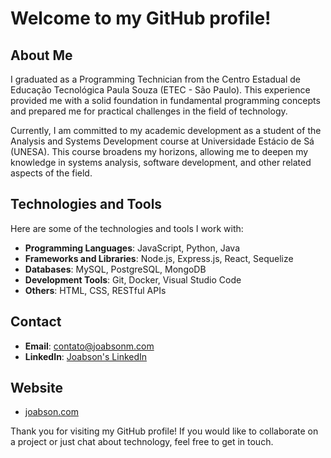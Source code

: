 # Welcome to my GitHub profile!

## About Me

I graduated as a Programming Technician from the Centro Estadual de Educação Tecnológica Paula Souza (ETEC - São Paulo). This experience provided me with a solid foundation in fundamental programming concepts and prepared me for practical challenges in the field of technology.

Currently, I am committed to my academic development as a student of the Analysis and Systems Development course at Universidade Estácio de Sá (UNESA). This course broadens my horizons, allowing me to deepen my knowledge in systems analysis, software development, and other related aspects of the field.

## Technologies and Tools

Here are some of the technologies and tools I work with:

- **Programming Languages**: JavaScript, Python, Java
- **Frameworks and Libraries**: Node.js, Express.js, React, Sequelize
- **Databases**: MySQL, PostgreSQL, MongoDB
- **Development Tools**: Git, Docker, Visual Studio Code
- **Others**: HTML, CSS, RESTful APIs

## Contact

- **Email**: contato@joabsonm.com
- **LinkedIn**: [Joabson's LinkedIn](https://www.linkedin.com/in/joabson/)

## Website

- [joabson.com](https://joabson.com)

Thank you for visiting my GitHub profile! If you would like to collaborate on a project or just chat about technology, feel free to get in touch.
